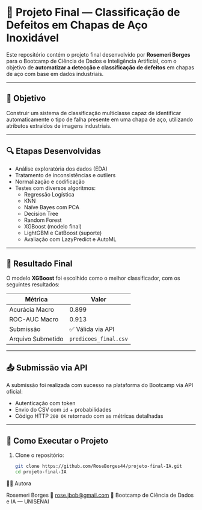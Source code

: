 # 🧠 Projeto Final — Classificação de Defeitos em Chapas de Aço Inoxidável

Este repositório contém o projeto final desenvolvido por **Rosemeri Borges** para o Bootcamp de Ciência de Dados e Inteligência Artificial, com o objetivo de **automatizar a detecção e classificação de defeitos** em chapas de aço com base em dados industriais.

---

## 📌 Objetivo

Construir um sistema de classificação multiclasse capaz de identificar automaticamente o tipo de falha presente em uma chapa de aço, utilizando atributos extraídos de imagens industriais.

---

## 🔍 Etapas Desenvolvidas

- Análise exploratória dos dados (EDA)
- Tratamento de inconsistências e outliers
- Normalização e codificação
- Testes com diversos algoritmos:
  - Regressão Logística
  - KNN
  - Naïve Bayes com PCA
  - Decision Tree
  - Random Forest
  - XGBoost (modelo final)
  - LightGBM e CatBoost (suporte)
  - Avaliação com LazyPredict e AutoML

---

## 🏁 Resultado Final

O modelo **XGBoost** foi escolhido como o melhor classificador, com os seguintes resultados:

| Métrica                | Valor      |
|------------------------|------------|
| Acurácia Macro         | 0.899      |
| ROC-AUC Macro          | 0.913      |
| Submissão              | ✅ Válida via API
| Arquivo Submetido      | `predicoes_final.csv`

---

## 📤 Submissão via API

A submissão foi realizada com sucesso na plataforma do Bootcamp via API oficial:

- Autenticação com token
- Envio do CSV com `id` + probabilidades
- Código HTTP `200 OK` retornado com as métricas detalhadas

---

## 🧪 Como Executar o Projeto

1. Clone o repositório:
   ```bash
   git clone https://github.com/RoseBorges44/projeto-final-IA.git
   cd projeto-final-IA


👩‍💻 Autora

Rosemeri Borges
📧 rose.jbob@gmail.com
📘 Bootcamp de Ciência de Dados e IA — UNISENAI

